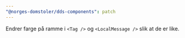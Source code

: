 ```yaml
---
"@norges-domstoler/dds-components": patch
---
```


Endrer farge på ramme i `<Tag />` og `<LocalMessage />` slik at de er like.
